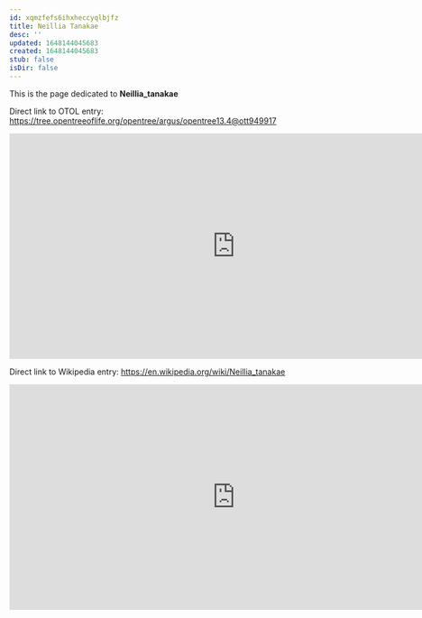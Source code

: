 ```yaml
---
id: xqmzfefs6ihxheccyqlbjfz
title: Neillia Tanakae
desc: ''
updated: 1648144045683
created: 1648144045683
stub: false
isDir: false
---
```

This is the page dedicated to **Neillia_tanakae**


Direct link to OTOL entry: https://tree.opentreeoflife.org/opentree/argus/opentree13.4@ott949917



<html>
    <body>
    <iframe src="https://tree.opentreeoflife.org/opentree/argus/opentree13.4@ott949917"
    width="800" height="400" frameborder="0" allowfullscreen> </iframe>
    </body>
</html>
    


Direct link to Wikipedia entry: https://en.wikipedia.org/wiki/Neillia_tanakae



<html>
    <body>
    <iframe src="https://en.wikipedia.org/wiki/Neillia_tanakae"
    width="800" height="400" frameborder="0" allowfullscreen> </iframe>
    </body>
</html>
    
